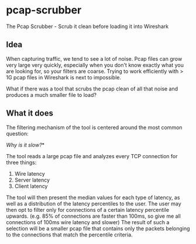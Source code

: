 # pcap-scrubber
The Pcap Scrubber - Scrub it clean before loading it into Wireshark

## Idea
When capturing traffic, we tend to see a lot of noise.
Pcap files can grow very large very quickly, especially when you don't know exactly what you are looking for, so your filters are coarse.
Trying to work efficiently with > 1G pcap files in Wireshark is next to impossible.

What if there was a tool that scrubs the pcap clean of all that noise and produces a much smaller file to load?

## What it does
The filtering mechanism of the tool is centered around the most common question:

*Why is it slow?**

The tool reads a large pcap file and analyzes every TCP connection for three things:
1. Wire latency
2. Server latency
3. Client latency

The tool will then present the median values for each type of latency, as well as a distribution
of the latency percentiles to the user. The user may then opt to filter only for connections of a certain latency percentile upwards.
(e.g. 85% of connections are faster than 100ms, so give me all connections of 100ms wire latency and slower)
The result of such a selection will be a smaller pcap file that contains only the packets belonging to the connections that match the
percentile criteria.
